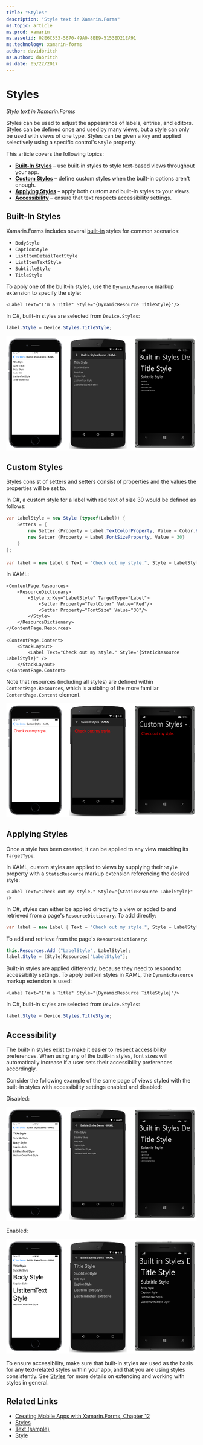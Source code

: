 ```yaml
---
title: "Styles"
description: "Style text in Xamarin.Forms"
ms.topic: article
ms.prod: xamarin
ms.assetid: 02E6C553-5670-49A0-8EE9-5153ED21EA91
ms.technology: xamarin-forms
author: davidbritch
ms.author: dabritch
ms.date: 05/22/2017
---
```


# Styles

_Style text in Xamarin.Forms_


Styles can be used to adjust the appearance of labels, entries, and editors. Styles can be defined once and used by many views, but a style can only be used with views of one type.
Styles can be given a `Key` and applied selectively using a specific
	control's `Style` property.

This article covers the following topics:

- **[Built-In Styles](#Built-In_Styles)** &ndash; use built-in styles to style text-based views throughout your app.
- **[Custom Styles](#Custom_Styles)** &ndash; define custom styles when the built-in options aren't enough.
- **[Applying Styles](#Applying_Styles)** &ndash; apply both custom and built-in styles to your views.
- **[Accessibility](#Accessibility)** &ndash; ensure that text respects accessibility settings.

<a name="Built-In_Styles" />

## Built-In Styles

Xamarin.Forms includes several [built-in](http://developer.xamarin.com/api/type/Xamarin.Forms.Device+Styles/) styles for common scenarios:

- `BodyStyle`
- `CaptionStyle`
- `ListItemDetailTextStyle`
- `ListItemTextStyle`
- `SubtitleStyle`
- `TitleStyle`

To apply one of the built-in styles, use the `DynamicResource` markup extension to specify the style:

```xaml
<Label Text="I'm a Title" Style="{DynamicResource TitleStyle}"/>
```

In C#, built-in styles are selected from `Device.Styles`:

```csharp
label.Style = Device.Styles.TitleStyle;
```

![](styles-images/builtinstyles.png "Device Styles Example")

<a name="Custom_Styles" />

## Custom Styles

Styles consist of setters and setters consist of properties and the values the properties will be set to.

In C#, a custom style for a label with red text of size 30 would be defined as follows:

```csharp
var LabelStyle = new Style (typeof(Label)) {
	Setters = {
		new Setter {Property = Label.TextColorProperty, Value = Color.Red},
		new Setter {Property = Label.FontSizeProperty, Value = 30}
    }
};

var label = new Label { Text = "Check out my style.", Style = LabelStyle };
```

In XAML:

```xaml
<ContentPage.Resources>
	<ResourceDictionary>
		<Style x:Key="LabelStyle" TargetType="Label">
			<Setter Property="TextColor" Value="Red"/>
			<Setter Property="FontSize" Value="30"/>
		</Style>
	</ResourceDictionary>
</ContentPage.Resources>

<ContentPage.Content>
	<StackLayout>
		<Label Text="Check out my style." Style="{StaticResource LabelStyle}" />
	</StackLayout>
</ContentPage.Content>
```

Note that resources (including all styles) are defined within `ContentPage.Resources`, which is a sibling of the more familiar `ContentPage.Content` element.

![](styles-images/customstyle.png "Custom Styles Example")

<a name="Applying_Styles" />

## Applying Styles

Once a style has been created, it can be applied to any view matching its `TargetType`.

In XAML, custom styles are applied to views by supplying their `Style` property with a `StaticResource` markup extension referencing the desired style:

```xaml
<Label Text="Check out my style." Style="{StaticResource LabelStyle}" />
```

In C#, styles can either be applied directly to a view or added to and retrieved from a page's `ResourceDictionary`. To add directly:

```csharp
var label = new Label { Text = "Check out my style.", Style = LabelStyle };
```

To add and retrieve from the page's `ResourceDictionary`:

```csharp
this.Resources.Add ("LabelStyle", LabelStyle);
label.Style = (Style)Resources["LabelStyle"];
```

Built-in styles are applied differently, because they need to respond to accessibility settings. To apply built-in styles in XAML, the `DynamicResource` markup extension is used:

```xaml
<Label Text="I'm a Title" Style="{DynamicResource TitleStyle}"/>
```

In C#, built-in styles are selected from `Device.Styles`:

```csharp
label.Style = Device.Styles.TitleStyle;
```

## Accessibility

The built-in styles exist to make it easier to respect accessibility preferences. When using any of the built-in styles, font sizes will automatically increase if a user sets their accessibility preferences accordingly.

Consider the following example of the same page of views styled with the built-in styles with accessibility settings enabled and disabled:

Disabled:

![](styles-images/pre-access.png "Device Styles with Accessibility Disabled")

Enabled:

![](styles-images/post-access.png "Device Styles with Accessibility Enabled")

To ensure accessibility, make sure that built-in styles are used as the basis for any text-related styles within your app, and that you are using styles consistently. See [Styles](~/xamarin-forms/user-interface/styles/index.md) for more details on extending and working with styles in general.


## Related Links

- [Creating Mobile Apps with Xamarin.Forms, Chapter 12](https://developer.xamarin.com/r/xamarin-forms/book/chapter12.pdf)
- [Styles](~/xamarin-forms/user-interface/styles/index.md)
- [Text (sample)](https://developer.xamarin.com/samples/xamarin-forms/UserInterface/Text)
- [Style](http://developer.xamarin.comhttps://developer.xamarin.com/api/type/Xamarin.Forms.Style/)
